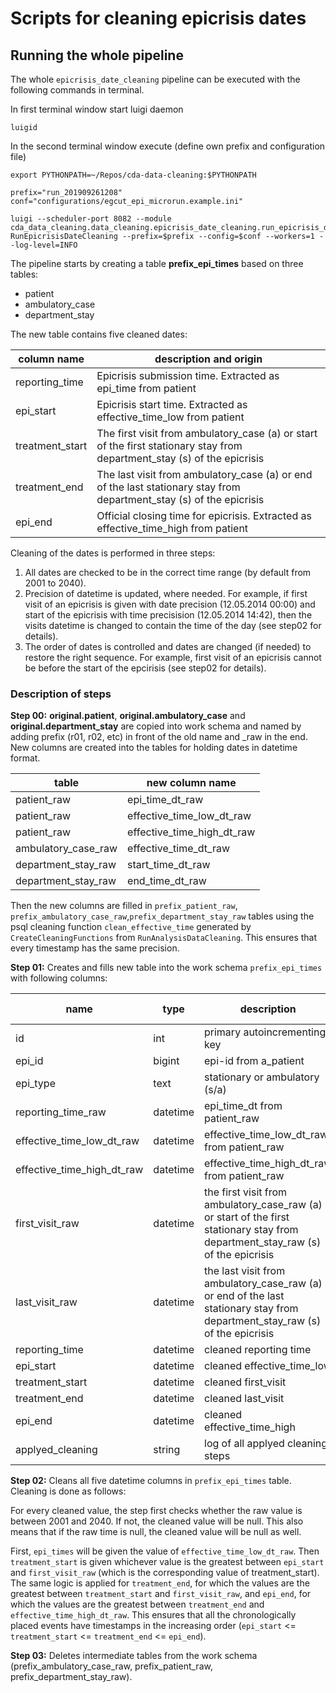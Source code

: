 # Scripts for cleaning epicrisis dates

## Running the whole pipeline

The whole `epicrisis_date_cleaning` pipeline can be executed with the following commands in terminal.

In first terminal window start luigi daemon
```
luigid
```

In the second terminal window execute (define own prefix and configuration file)
```
export PYTHONPATH=~/Repos/cda-data-cleaning:$PYTHONPATH

prefix="run_201909261208"
conf="configurations/egcut_epi_microrun.example.ini"

luigi --scheduler-port 8082 --module cda_data_cleaning.data_cleaning.epicrisis_date_cleaning.run_epicrisis_date_cleaning RunEpicrisisDateCleaning --prefix=$prefix --config=$conf --workers=1 --log-level=INFO
```

The pipeline starts by creating a table **prefix_epi_times** based on three tables:

* patient
* ambulatory_case
* department_stay

The new table contains five cleaned dates:

|column name| description and origin| 
|---|---|
|reporting_time| Epicrisis submission time. Extracted as epi_time from patient
|epi_start| Epicrisis start time. Extracted as effective_time_low from patient
|treatment_start|The first visit from ambulatory_case (a) or start of the first stationary stay from department_stay (s) of the epicrisis
|treatment_end|The last visit from ambulatory_case (a) or end of the last stationary stay from department_stay (s) of the epicrisis
|epi_end|Official closing time for epicrisis. Extracted as effective_time_high from patient

Cleaning of the dates is performed in three steps:

1. All dates are checked to be in the correct time range (by default from 2001 to 2040).
2. Precision of datetime is updated, where needed. For example, if first visit of an epicrisis is given with date precision (12.05.2014 00:00) and start of the epicrisis with time precisision (12.05.2014 14:42), then the visits datetime is changed to contain the time of the day (see step02 for details).
3. The order of dates is controlled and dates are changed (if needed) to restore the right sequence. For example, first visit of an epicrisis cannot be before the start of the epcirisis (see step02 for details).

### Description of steps
**Step 00:** **original.patient**, **original.ambulatory_case** and **original.department_stay** are copied into work schema and named by adding prefix (r01, r02, etc) in front of the old name and _raw in the end. New columns are created into the tables for holding dates in datetime format.

|table|new column name| 
|---|---|
|patient_raw|epi_time_dt_raw
|patient_raw|effective_time_low_dt_raw
|patient_raw|effective_time_high_dt_raw
|ambulatory_case_raw|effective_time_dt_raw 
|department_stay_raw|start_time_dt_raw
|department_stay_raw|end_time_dt_raw

Then the new columns are filled in `prefix_patient_raw`, `prefix_ambulatory_case_raw`,`prefix_department_stay_raw` tables using the psql cleaning function `clean_effective_time` generated by `CreateCleaningFunctions` from `RunAnalysisDataCleaning`. This ensures that every timestamp has the same precision.

**Step 01:** Creates and fills new table into the work schema `prefix_epi_times` with following columns:

|name   |type   |description|compared to original|abbrevation
|---|---|---|---|---|
|id|int|primary autoincrementing key
|epi_id|bigint|epi-id from a_patient|copied
|epi_type|text|stationary or ambulatory (s/a)| copied
|reporting_time_raw|datetime|epi_time_dt from patient_raw|formatted 
|effective_time_low_dt_raw|datetime|effective_time_low_dt_raw from patient_raw|formatted
|effective_time_high_dt_raw|datetime|effective_time_high_dt_raw from patient_raw|formatted
|first_visit_raw|datetime|the first visit from ambulatory_case_raw (a) or start of the first stationary stay from department_stay_raw (s) of the epicrisis|formatted
|last_visit_raw|datetime|the last visit from ambulatory_case_raw (a) or end of the last stationary stay from department_stay_raw (s) of the epicrisis|formatted
|reporting_time|datetime| cleaned reporting time|cleaned|RT
|epi_start|datetime|cleaned effective_time_low|cleaned|ES
|treatment_start|datetime|cleaned first_visit|cleaned|TS
|treatment_end|datetime|cleaned last_visit|cleaned|TE
|epi_end|datetime|cleaned effective_time_high|cleaned|EE
|applyed_cleaning|string|log of all applyed cleaning steps

**Step 02:** Cleans all five datetime columns in `prefix_epi_times` table. Cleaning is done as follows:

For every cleaned value, the step first checks whether the raw value is between 2001 and 2040. If not, the cleaned value will be null. This also means that if the raw time is null, the cleaned value will be null as well.

First, `epi_times` will be given the value of `effective_time_low_dt_raw`. Then `treatment_start` is given whichever value is the greatest between `epi_start` and `first_visit_raw` (which is the corresponding value of treatment_start). The same logic is applied for `treatment_end`, for which the values are the greatest between `treatment_start` and `first_visit_raw`, and `epi_end`, for which the values are the greatest between `treatment_end` and `effective_time_high_dt_raw`.
This ensures that all the chronologically placed events have timestamps in the increasing order (`epi_start` <= `treatment_start` <= `treatment_end` <= `epi_end`). 

**Step 03:** Deletes intermediate tables from the work schema (prefix_ambulatory_case_raw, prefix_patient_raw, prefix_department_stay_raw).